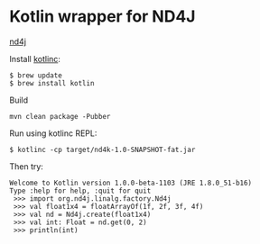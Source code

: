 # Kotlin wrapper for ND4J

[nd4j](https://github.com/deeplearning4j/nd4j)

Install [kotlinc](https://kotlinlang.org/docs/tutorials/command-line.html):

```
$ brew update
$ brew install kotlin
```

Build

```
mvn clean package -Pubber
```

Run using kotlinc REPL:

```
$ kotlinc -cp target/nd4k-1.0-SNAPSHOT-fat.jar
```

Then try:

```
Welcome to Kotlin version 1.0.0-beta-1103 (JRE 1.8.0_51-b16)
Type :help for help, :quit for quit
 >>> import org.nd4j.linalg.factory.Nd4j
 >>> val float1x4 = floatArrayOf(1f, 2f, 3f, 4f)
 >>> val nd = Nd4j.create(float1x4)
 >>> val int: Float = nd.get(0, 2)
 >>> println(int)
```
